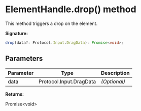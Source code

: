 # ElementHandle.drop() method

This method triggers a drop on the element.

**Signature:**

```typescript
drop(data?: Protocol.Input.DragData): Promise<void>;
```

## Parameters

| Parameter | Type                    | Description       |
| --------- | ----------------------- | ----------------- |
| data      | Protocol.Input.DragData | <i>(Optional)</i> |

**Returns:**

Promise&lt;void&gt;
